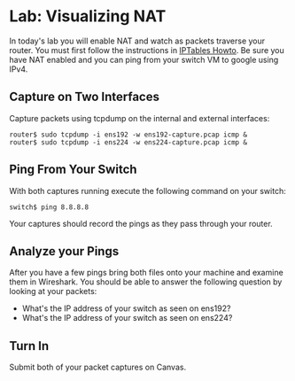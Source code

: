 # Lab: Visualizing NAT 

In today's lab you will enable NAT and watch as packets traverse your router. You must first follow the instructions in [IPTables Howto](../pages/ipchains_howto.md). Be sure you have NAT enabled and you can ping from your switch VM to google using IPv4.

## Capture on Two Interfaces 

Capture packets using tcpdump on the internal and external interfaces:

```
router$ sudo tcpdump -i ens192 -w ens192-capture.pcap icmp &
router$ sudo tcpdump -i ens224 -w ens224-capture.pcap icmp &
```

## Ping From Your Switch 

With both captures running execute the following command on your switch:

```
switch$ ping 8.8.8.8
```

Your captures should record the pings as they pass through your router.

## Analyze your Pings 

After you have a few pings bring both files onto your machine and examine them in Wireshark. You should be able to answer the following question by looking at your packets:

  - What's the IP address of your switch as seen on ens192?
  - What's the IP address of your switch as seen on ens224?

## Turn In 

Submit both of your packet captures on Canvas.
